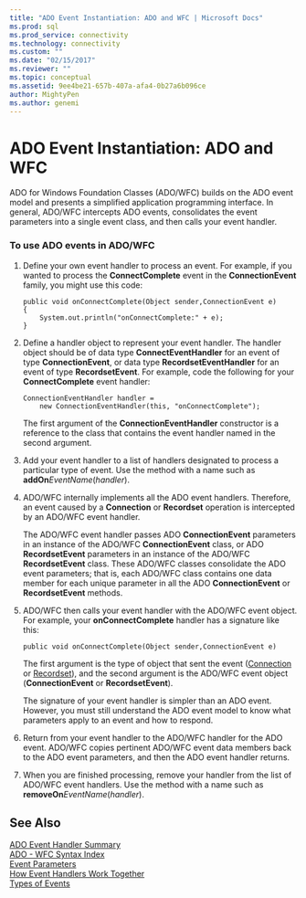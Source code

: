 ```yaml
---
title: "ADO Event Instantiation: ADO and WFC | Microsoft Docs"
ms.prod: sql
ms.prod_service: connectivity
ms.technology: connectivity
ms.custom: ""
ms.date: "02/15/2017"
ms.reviewer: ""
ms.topic: conceptual
ms.assetid: 9ee4be21-657b-407a-afa4-0b27a6b096ce
author: MightyPen
ms.author: genemi
---
```

# ADO Event Instantiation: ADO and WFC
ADO for Windows Foundation Classes (ADO/WFC) builds on the ADO event model and presents a simplified application programming interface. In general, ADO/WFC intercepts ADO events, consolidates the event parameters into a single event class, and then calls your event handler.  
  
### To use ADO events in ADO/WFC  
  
1.  Define your own event handler to process an event. For example, if you wanted to process the **ConnectComplete** event in the **ConnectionEvent** family, you might use this code:  
  
    ```  
    public void onConnectComplete(Object sender,ConnectionEvent e)  
    {  
        System.out.println("onConnectComplete:" + e);  
    }  
    ```  
  
2.  Define a handler object to represent your event handler. The handler object should be of data type **ConnectEventHandler** for an event of type **ConnectionEvent**, or data type **RecordsetEventHandler** for an event of type **RecordsetEvent**. For example, code the following for your **ConnectComplete** event handler:  
  
    ```  
    ConnectionEventHandler handler =   
        new ConnectionEventHandler(this, "onConnectComplete");  
    ```  
  
     The first argument of the **ConnectionEventHandler** constructor is a reference to the class that contains the event handler named in the second argument.  
  
3.  Add your event handler to a list of handlers designated to process a particular type of event. Use the method with a name such as **addOn***EventName*(*handler*).  
  
4.  ADO/WFC internally implements all the ADO event handlers. Therefore, an event caused by a **Connection** or **Recordset** operation is intercepted by an ADO/WFC event handler.  
  
     The ADO/WFC event handler passes ADO **ConnectionEvent** parameters in an instance of the ADO/WFC **ConnectionEvent** class, or ADO **RecordsetEvent** parameters in an instance of the ADO/WFC **RecordsetEvent** class. These ADO/WFC classes consolidate the ADO event parameters; that is, each ADO/WFC class contains one data member for each unique parameter in all the ADO **ConnectionEvent** or **RecordsetEvent** methods.  
  
5.  ADO/WFC then calls your event handler with the ADO/WFC event object. For example, your **onConnectComplete** handler has a signature like this:  
  
    ```  
    public void onConnectComplete(Object sender,ConnectionEvent e)  
    ```  
  
     The first argument is the type of object that sent the event ([Connection](../../../ado/reference/ado-api/connection-object-ado.md) or [Recordset](../../../ado/reference/ado-api/recordset-object-ado.md)), and the second argument is the ADO/WFC event object (**ConnectionEvent** or **RecordsetEvent**).  
  
     The signature of your event handler is simpler than an ADO event. However, you must still understand the ADO event model to know what parameters apply to an event and how to respond.  
  
6.  Return from your event handler to the ADO/WFC handler for the ADO event. ADO/WFC copies pertinent ADO/WFC event data members back to the ADO event parameters, and then the ADO event handler returns.  
  
7.  When you are finished processing, remove your handler from the list of ADO/WFC event handlers. Use the method with a name such as **removeOn***EventName*(*handler*).  
  
## See Also  
 [ADO Event Handler Summary](../../../ado/guide/data/ado-event-handler-summary.md)   
 [ADO - WFC Syntax Index](../../../ado/reference/ado-api/ado-wfc-syntax-index.md)   
 [Event Parameters](../../../ado/guide/data/event-parameters.md)   
 [How Event Handlers Work Together](../../../ado/guide/data/how-event-handlers-work-together.md)   
 [Types of Events](../../../ado/guide/data/types-of-events.md)
